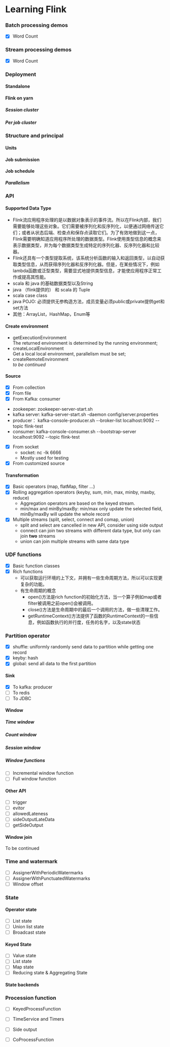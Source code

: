 # Learning Flink
### Batch processing demos
- [x] Word Count
### Stream processing demos
- [x] Word Count
### Deployment
#### Standalone
#### Flink on yarn
##### Session cluster
##### Per job cluster
### Structure and principal
#### Units
#### Job submission
#### Job schedule 
##### Parallelism

### API
#### Supported Data Type
- Flink流应用程序处理的是以数据对象表示的事件流。所以在Flink内部，我们需要能够处理这些对象。它们需要被序列化和反序列化，以便通过网络传送它们；或者从状态后端、检查点和保存点读取它们。为了有效地做到这一点，Flink需要明确知道应用程序所处理的数据类型。Flink使用类型信息的概念来表示数据类型，并为每个数据类型生成特定的序列化器、反序列化器和比较器。
- Flink还具有一个类型提取系统，该系统分析函数的输入和返回类型，以自动获取类型信息，从而获得序列化器和反序列化器。但是，在某些情况下，例如lambda函数或泛型类型，需要显式地提供类型信息，才能使应用程序正常工作或提高其性能。
- scala 和 java 的基础数据类型以及String
- java （flink提供的） 和 scala 的 Tuple
- scala case class
- java POJO: 必须提供无参构造方法，成员变量必须public或private提供get和set方法
- 其他：ArrayList，HashMap，Enum等
#### Create environment
- getExecutionEnvironment <br>
The returned environment is determined by the running environment;
- createLocalEnvironment <br/>
Get a local local environment, parallelism must be set;
- createRemoteEnvironment <br/>
 *to be continued*
#### Source
- [X] From collection
- [X] From file
- [X] From Kafka: consumer
- zookeeper: zookeeper-server-start.sh
- kafka server: kafka-server-start.sh -daemon config/server.properties
- producer： kafka-console-producer.sh --broker-list localhost:9092 --topic flink-test
- consumer: kafka-console-consumer.sh --bootstrap-server localhost:9092 --topic flink-test
- [X] From socket
  - socket: nc -lk 6666
  - Mostly used for testing
- [X] From customized source
#### Transformation
- [X] Basic operators (map, flatMap, filter ...)
- [X] Rolling aggregation operators (keyby, sum, min, max, minby, maxby, reduce)
  - Aggregation operators are based on the keyed stream.
  - min/max and minBy/maxBy: min/max only update the selected field, minBy/maxBy will update the whole record
- [X] Multiple streams (split, select, connect and comap, union)
  - split and select are cancelled in new API, consider using side output
  - connect can join two streams with different data type, but only can join **two** streams
  - union can join multiple streams with same data type
### UDF functions
- [X] Basic function classes
- [X] Rich functions
  - 可以获取运行环境的上下文，并拥有一些生命周期方法，所以可以实现更复杂的功能。
  - 有生命周期的概念
    - open()方法是rich function的初始化方法，当一个算子例如map或者filter被调用之前open()会被调用。
    - close()方法是生命周期中的最后一个调用的方法，做一些清理工作。
    - getRuntimeContext()方法提供了函数的RuntimeContext的一些信息，例如函数执行的并行度，任务的名字，以及state状态
### Partition operator
- [X] shuffle: uniformly randomly send data to partition while getting one record
- [X] keyby: hash
- [X] global: send all data to the first partition
#### Sink
- [X] To kafka: producer
- [ ] To redis
- [ ] To JDBC
#### Window
##### Time window
##### Count window
##### Session window
##### Window functions
- [ ] Incremental window function
- [ ] Full window function
#### Other API
- [ ] trigger
- [ ] evitor 
- [ ] allowedLateness
- [ ] sideOutputLateData
- [ ] getSideOutput
#### Window join
To be continued
### Time and watermark
- [ ] AssignerWithPeriodicWatermarks
- [ ] AssignerWithPunctuatedWatermarks
- [ ] Window offset
### State
#### Operator state
- [ ] List state
- [ ] Union list state
- [ ] Broadcast state
#### Keyed State
- [ ] Value state
- [ ] List state
- [ ] Map state
- [ ] Reducing state & Aggregating State
#### State backends

### Procession function
- [ ] KeyedProcessFunction
- [ ] TimeService and Timers
- [ ] Side output
- [ ] CoProcessFunction

